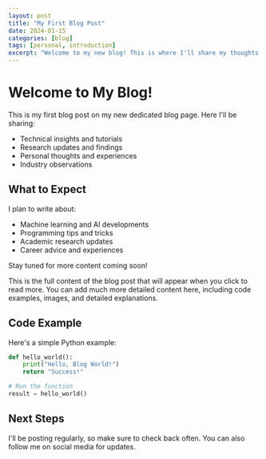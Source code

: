 ```yaml
---
layout: post
title: "My First Blog Post"
date: 2024-01-15
categories: [blog]
tags: [personal, introduction]
excerpt: "Welcome to my new blog! This is where I'll share my thoughts on technology, research, and life."
---
```


# Welcome to My Blog!

This is my first blog post on my new dedicated blog page. Here I'll be sharing:

- Technical insights and tutorials
- Research updates and findings
- Personal thoughts and experiences
- Industry observations

## What to Expect

I plan to write about:
- Machine learning and AI developments
- Programming tips and tricks
- Academic research updates
- Career advice and experiences

Stay tuned for more content coming soon!

<!--more-->

This is the full content of the blog post that will appear when you click to read more. You can add much more detailed content here, including code examples, images, and detailed explanations.

## Code Example

Here's a simple Python example:

```python
def hello_world():
    print("Hello, Blog World!")
    return "Success!"

# Run the function
result = hello_world()
```

## Next Steps

I'll be posting regularly, so make sure to check back often. You can also follow me on social media for updates. 
